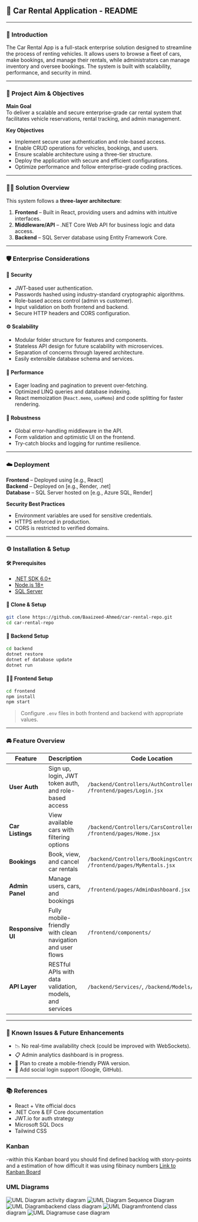 ## 📌 Car Rental Application - README

---

### 🔖 Introduction
The Car Rental App is a full-stack enterprise solution designed to streamline the process of renting vehicles. It allows users to browse a fleet of cars, make bookings, and manage their rentals, while administrators can manage inventory and oversee bookings. The system is built with scalability, performance, and security in mind.

---

### 🌟 Project Aim & Objectives

**Main Goal**  
To deliver a scalable and secure enterprise-grade car rental system that facilitates vehicle reservations, rental tracking, and admin management.

**Key Objectives**
- Implement secure user authentication and role-based access.
- Enable CRUD operations for vehicles, bookings, and users.
- Ensure scalable architecture using a three-tier structure.
- Deploy the application with secure and efficient configurations.
- Optimize performance and follow enterprise-grade coding practices.

---

### 🧱🛁 Solution Overview
This system follows a **three-layer architecture**:

1. **Frontend** – Built in React, providing users and admins with intuitive interfaces.
2. **Middleware/API** – .NET Core Web API for business logic and data access.
3. **Backend** – SQL Server database using Entity Framework Core.

---

### 🛡️ Enterprise Considerations

#### 🔐 Security
- JWT-based user authentication.
- Passwords hashed using industry-standard cryptographic algorithms.
- Role-based access control (admin vs customer).
- Input validation on both frontend and backend.
- Secure HTTP headers and CORS configuration.

#### ⚙️ Scalability
- Modular folder structure for features and components.
- Stateless API design for future scalability with microservices.
- Separation of concerns through layered architecture.
- Easily extensible database schema and services.

#### 🚀 Performance
- Eager loading and pagination to prevent over-fetching.
- Optimized LINQ queries and database indexing.
- React memoization (`React.memo`, `useMemo`) and code splitting for faster rendering.

#### 💪 Robustness
- Global error-handling middleware in the API.
- Form validation and optimistic UI on the frontend.
- Try-catch blocks and logging for runtime resilience.

---

### ☁️ Deployment

**Frontend** – Deployed using [e.g., React]  
**Backend** – Deployed on [e.g., Render, .net]  
**Database** – SQL Server hosted on [e.g., Azure SQL, Render]

**Security Best Practices**
- Environment variables are used for sensitive credentials.
- HTTPS enforced in production.
- CORS is restricted to verified domains.

---

### ⚙️ Installation & Setup

#### 🛠 Prerequisites
- [.NET SDK 6.0+](https://dotnet.microsoft.com/)
- [Node.js 18+](https://nodejs.org/)
- [SQL Server](https://www.microsoft.com/en-us/sql-server)

#### 🧹 Clone & Setup
```bash
git clone https://github.com/Baaizeed-Ahmed/car-rental-repo.git
cd car-rental-repo
```

#### 📁 Backend Setup
```bash
cd backend
dotnet restore
dotnet ef database update
dotnet run
```

#### 🧑‍🎨 Frontend Setup
```bash
cd frontend
npm install
npm start
```

> Configure `.env` files in both frontend and backend with appropriate values.

---

### 🚘 Feature Overview

| Feature              | Description                                                  | Code Location |
|----------------------|--------------------------------------------------------------|---------------|
| **User Auth**        | Sign up, login, JWT token auth, and role-based access        | `/backend/Controllers/AuthController.cs`, `/frontend/pages/Login.jsx` |
| **Car Listings**     | View available cars with filtering options                   | `/backend/Controllers/CarsController.cs`, `/frontend/pages/Home.jsx` |
| **Bookings**         | Book, view, and cancel car rentals                           | `/backend/Controllers/BookingsController.cs`, `/frontend/pages/MyRentals.jsx` |
| **Admin Panel**      | Manage users, cars, and bookings                             | `/frontend/pages/AdminDashboard.jsx` |
| **Responsive UI**    | Fully mobile-friendly with clean navigation and user flows   | `/frontend/components/` |
| **API Layer**        | RESTful APIs with data validation, models, and services      | `/backend/Services/`, `/backend/Models/` |

---

### 🤞 Known Issues & Future Enhancements

- 📉 No real-time availability check (could be improved with WebSockets).
- 📋 Admin analytics dashboard is in progress.
- 📲 Plan to create a mobile-friendly PWA version.
- 🛂 Add social login support (Google, GitHub).

---

### 📚 References

- React + Vite official docs  
- .NET Core & EF Core documentation  
- JWT.io for auth strategy  
- Microsoft SQL Docs  
- Tailwind CSS


### Kanban
-within this Kanban board you should find defined backlog with story-points and a estimation of how difficult it was using fibinacy numbers
[Link to Kanban Board](https://github.com/users/Baaizeed-Ahmed/projects/1/views/1)

### UML Diagrams
![UML Diagram](https://private-user-images.githubusercontent.com/115352840/312294664-29fcc3a5-0185-4c73-b27d-6b6b028429bb.png?jwt=eyJhbGciOiJIUzI1NiIsInR5cCI6IkpXVCJ9.eyJpc3MiOiJnaXRodWIuY29tIiwiYXVkIjoicmF3LmdpdGh1YnVzZXJjb250ZW50LmNvbSIsImtleSI6ImtleTUiLCJleHAiOjE3MTAyOTkwMjQsIm5iZiI6MTcxMDI5ODcyNCwicGF0aCI6Ii8xMTUzNTI4NDAvMzEyMjk0NjY0LTI5ZmNjM2E1LTAxODUtNGM3My1iMjdkLTZiNmIwMjg0MjliYi5wbmc_WC1BbXotQWxnb3JpdGhtPUFXUzQtSE1BQy1TSEEyNTYmWC1BbXotQ3JlZGVudGlhbD1BS0lBVkNPRFlMU0E1M1BRSzRaQSUyRjIwMjQwMzEzJTJGdXMtZWFzdC0xJTJGczMlMkZhd3M0X3JlcXVlc3QmWC1BbXotRGF0ZT0yMDI0MDMxM1QwMjU4NDRaJlgtQW16LUV4cGlyZXM9MzAwJlgtQW16LVNpZ25hdHVyZT0yMWRhM2Q0NjhkMmI0ZmFiNDNhZThjNjc5ZTU0NjUxNzY3MmNhNTg0ODU4NzY4NDc2ODhiYmZiZGI3NzM2ZDBmJlgtQW16LVNpZ25lZEhlYWRlcnM9aG9zdCZhY3Rvcl9pZD0wJmtleV9pZD0wJnJlcG9faWQ9MCJ9.5dbvtxJETsp2r_5OblHXDu9ruC1kA8ABz6_xKmNCL00)
activity diagram
![UML Diagram](https://private-user-images.githubusercontent.com/115352840/312294191-ce5b39ad-cd7f-42b6-98ac-9c81336dd12d.png?jwt=eyJhbGciOiJIUzI1NiIsInR5cCI6IkpXVCJ9.eyJpc3MiOiJnaXRodWIuY29tIiwiYXVkIjoicmF3LmdpdGh1YnVzZXJjb250ZW50LmNvbSIsImtleSI6ImtleTUiLCJleHAiOjE3MTAyOTkxMjEsIm5iZiI6MTcxMDI5ODgyMSwicGF0aCI6Ii8xMTUzNTI4NDAvMzEyMjk0MTkxLWNlNWIzOWFkLWNkN2YtNDJiNi05OGFjLTljODEzMzZkZDEyZC5wbmc_WC1BbXotQWxnb3JpdGhtPUFXUzQtSE1BQy1TSEEyNTYmWC1BbXotQ3JlZGVudGlhbD1BS0lBVkNPRFlMU0E1M1BRSzRaQSUyRjIwMjQwMzEzJTJGdXMtZWFzdC0xJTJGczMlMkZhd3M0X3JlcXVlc3QmWC1BbXotRGF0ZT0yMDI0MDMxM1QwMzAwMjFaJlgtQW16LUV4cGlyZXM9MzAwJlgtQW16LVNpZ25hdHVyZT01NWExODVhMzQzYTU5OTk5ZTFhYTg2YmYwODMzYTBmMDRlNzVjODM4NTljZDQ1M2FhNjZkZGY3NmEwNDc4NzkzJlgtQW16LVNpZ25lZEhlYWRlcnM9aG9zdCZhY3Rvcl9pZD0wJmtleV9pZD0wJnJlcG9faWQ9MCJ9.rJfYtgai18nEVMctLgnV3Ge-wl0ukGDs8C60uWBkRzU) Sequence Diagram
![UML Diagram](https://private-user-images.githubusercontent.com/115352840/312294303-1d4a17f2-a982-4ef3-96aa-cbe09d28b4a7.png?jwt=eyJhbGciOiJIUzI1NiIsInR5cCI6IkpXVCJ9.eyJpc3MiOiJnaXRodWIuY29tIiwiYXVkIjoicmF3LmdpdGh1YnVzZXJjb250ZW50LmNvbSIsImtleSI6ImtleTUiLCJleHAiOjE3MTAyOTkyMDIsIm5iZiI6MTcxMDI5ODkwMiwicGF0aCI6Ii8xMTUzNTI4NDAvMzEyMjk0MzAzLTFkNGExN2YyLWE5ODItNGVmMy05NmFhLWNiZTA5ZDI4YjRhNy5wbmc_WC1BbXotQWxnb3JpdGhtPUFXUzQtSE1BQy1TSEEyNTYmWC1BbXotQ3JlZGVudGlhbD1BS0lBVkNPRFlMU0E1M1BRSzRaQSUyRjIwMjQwMzEzJTJGdXMtZWFzdC0xJTJGczMlMkZhd3M0X3JlcXVlc3QmWC1BbXotRGF0ZT0yMDI0MDMxM1QwMzAxNDJaJlgtQW16LUV4cGlyZXM9MzAwJlgtQW16LVNpZ25hdHVyZT1mMzBlNjMxN2IwNzIyODkzZTQ2NjIwNmVlODI4OWIxYThkN2M0ZGEwODQyYTczYzNiZWQ0YzM5OWM0MDg1NTM2JlgtQW16LVNpZ25lZEhlYWRlcnM9aG9zdCZhY3Rvcl9pZD0wJmtleV9pZD0wJnJlcG9faWQ9MCJ9.GTmI-FtNdPy73eZHTBKPZOv3ReUBVLchDwoYjEoOvcg)backend class diagram
![UML Diagram](https://private-user-images.githubusercontent.com/115352840/312294395-70640791-e2de-40f3-b01b-42708c7d62c1.png?jwt=eyJhbGciOiJIUzI1NiIsInR5cCI6IkpXVCJ9.eyJpc3MiOiJnaXRodWIuY29tIiwiYXVkIjoicmF3LmdpdGh1YnVzZXJjb250ZW50LmNvbSIsImtleSI6ImtleTUiLCJleHAiOjE3MTAyOTkyMDIsIm5iZiI6MTcxMDI5ODkwMiwicGF0aCI6Ii8xMTUzNTI4NDAvMzEyMjk0Mzk1LTcwNjQwNzkxLWUyZGUtNDBmMy1iMDFiLTQyNzA4YzdkNjJjMS5wbmc_WC1BbXotQWxnb3JpdGhtPUFXUzQtSE1BQy1TSEEyNTYmWC1BbXotQ3JlZGVudGlhbD1BS0lBVkNPRFlMU0E1M1BRSzRaQSUyRjIwMjQwMzEzJTJGdXMtZWFzdC0xJTJGczMlMkZhd3M0X3JlcXVlc3QmWC1BbXotRGF0ZT0yMDI0MDMxM1QwMzAxNDJaJlgtQW16LUV4cGlyZXM9MzAwJlgtQW16LVNpZ25hdHVyZT0xNzA4ZmMxNzAxMDU3YTA3Njk3MDgwZWI3NDdkMWQ2MjYzZTc2Nzc1NDExOTQ0NWJhNmNiZGNhZjU1NmYxNzIyJlgtQW16LVNpZ25lZEhlYWRlcnM9aG9zdCZhY3Rvcl9pZD0wJmtleV9pZD0wJnJlcG9faWQ9MCJ9.hetYq_kcb5rmubVigMsptlHMPRcNHPpzEqnbZdIlyzo)frontend class diagram
![UML Diagram](https://private-user-images.githubusercontent.com/115352840/312294009-dc6438f1-eaef-43e9-af86-2d59f7fca9c9.png?jwt=eyJhbGciOiJIUzI1NiIsInR5cCI6IkpXVCJ9.eyJpc3MiOiJnaXRodWIuY29tIiwiYXVkIjoicmF3LmdpdGh1YnVzZXJjb250ZW50LmNvbSIsImtleSI6ImtleTUiLCJleHAiOjE3MTAyOTkyOTAsIm5iZiI6MTcxMDI5ODk5MCwicGF0aCI6Ii8xMTUzNTI4NDAvMzEyMjk0MDA5LWRjNjQzOGYxLWVhZWYtNDNlOS1hZjg2LTJkNTlmN2ZjYTljOS5wbmc_WC1BbXotQWxnb3JpdGhtPUFXUzQtSE1BQy1TSEEyNTYmWC1BbXotQ3JlZGVudGlhbD1BS0lBVkNPRFlMU0E1M1BRSzRaQSUyRjIwMjQwMzEzJTJGdXMtZWFzdC0xJTJGczMlMkZhd3M0X3JlcXVlc3QmWC1BbXotRGF0ZT0yMDI0MDMxM1QwMzAzMTBaJlgtQW16LUV4cGlyZXM9MzAwJlgtQW16LVNpZ25hdHVyZT1mNThhNDJjNzk3YmNiNjBjODQ4MDk4NzYxM2U4MjgwZWNiMTJiNjAwOTliYmU0NWFlMmQ5OTU1MGU5N2ZhZWY3JlgtQW16LVNpZ25lZEhlYWRlcnM9aG9zdCZhY3Rvcl9pZD0wJmtleV9pZD0wJnJlcG9faWQ9MCJ9.LVrYKa-q4xlBAVDx1L1ZKO-bGILr8glzOnyVrfnGvp8)use case diagram
